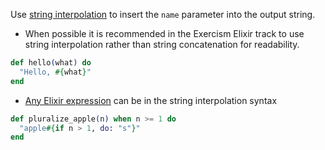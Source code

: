 [comment]: # (This warning is raised when the solution doesn't use string interpolation)

Use [string interpolation](https://github.com/elixir-lang/elixir/blob/9cac52833e91b5ebac0d322b20e39605d8dafad9/lib/elixir/lib/string.ex#L20) to insert the `name` parameter into the output string.

- When possible it is recommended in the Exercism Elixir track to use string interpolation rather than string concatenation for readability.

```elixir
def hello(what) do
  "Hello, #{what}"
end
```

- [Any Elixir expression](https://github.com/elixir-lang/elixir/blob/9cac52833e91b5ebac0d322b20e39605d8dafad9/lib/elixir/lib/string.ex#L30) can be in the string interpolation syntax

```elixir
def pluralize_apple(n) when n >= 1 do
  "apple#{if n > 1, do: "s"}"
end
```

